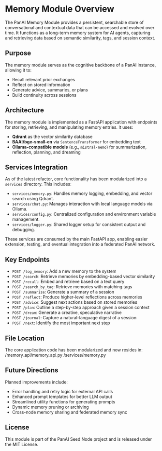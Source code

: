 # Memory Module Overview

The PanAI Memory Module provides a persistent, searchable store of conversational and contextual data that can be accessed and evolved over time. It functions as a long-term memory system for AI agents, capturing and retrieving data based on semantic similarity, tags, and session context.

## Purpose

The memory module serves as the cognitive backbone of a PanAI instance, allowing it to:
- Recall relevant prior exchanges
- Reflect on stored information
- Generate advice, summaries, or plans
- Build continuity across sessions

## Architecture

The memory module is implemented as a FastAPI application with endpoints for storing, retrieving, and manipulating memory entries. It uses:
- **Qdrant** as the vector similarity database
- **BAAI/bge-small-en** via `SentenceTransformer` for embedding text
- **Ollama-compatible models** (e.g., `mistral-nemo`) for summarization, reflection, planning, and dreaming

## Services Integration

As of the latest refactor, core functionality has been modularized into a `services` directory. This includes:

- `services/memory.py`: Handles memory logging, embedding, and vector search using Qdrant.
- `services/chat.py`: Manages interaction with local language models via Ollama.
- `services/config.py`: Centralized configuration and environment variable management.
- `services/logger.py`: Shared logger setup for consistent output and debugging.

These services are consumed by the main FastAPI app, enabling easier extension, testing, and eventual integration into a federated PanAI network.

## Key Endpoints

- `POST /log_memory`: Add a new memory to the system
- `POST /search`: Retrieve memories by embedding-based vector similarity
- `POST /recall`: Embed and retrieve based on a text query
- `POST /search_by_tag`: Retrieve memories with matching tags
- `POST /summarize`: Generate a summary of a session
- `POST /reflect`: Produce higher-level reflections across memories
- `POST /advice`: Suggest next actions based on stored memories
- `POST /plan`: Outline a step-by-step approach given a session context
- `POST /dream`: Generate a creative, speculative narrative
- `POST /journal`: Capture a natural-language digest of a session
- `POST /next`: Identify the most important next step

## File Location

The core application code has been modularized and now resides in:
/memory_api/memory_api.py
/services/memory.py

## Future Directions

Planned improvements include:
- Error handling and retry logic for external API calls
- Enhanced prompt templates for better LLM output
- Streamlined utility functions for generating prompts
- Dynamic memory pruning or archiving
- Cross-node memory sharing and federated memory sync

## License

This module is part of the PanAI Seed Node project and is released under the MIT License.
